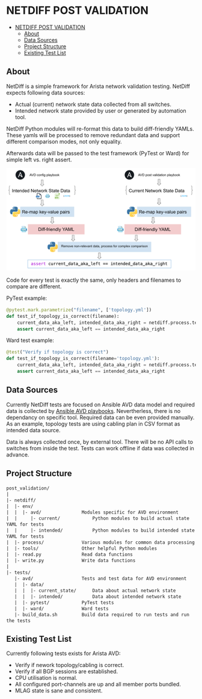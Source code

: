 # NETDIFF POST VALIDATION

- [NETDIFF POST VALIDATION](#netdiff-post-validation)
  - [About](#about)
  - [Data Sources](#data-sources)
  - [Project Structure](#project-structure)
  - [Existing Test List](#existing-test-list)

## About

NetDiff is a simple framework for Arista network validation testing.
NetDiff expects following data sources:

- Actual (current) network state data collected from all switches.
- Intended network state provided by user or generated by automation tool.

NetDiff Python modules will re-format this data to build diff-friendly YAMLs.
These yamls will be processed to remove redundant data and support different comparison modes, not only equality.

Afterwards data will be passed to the test framework (PyTest or Ward) for simple left vs. right assert.

![How it works](media/2020-03-27-12-41-56.png)

Code for every test is exactly the same, only headers and filenames to compare are different.

PyTest example:

```python
@pytest.mark.parametrize("filename", ['topology.yml'])
def test_if_topology_is_correct(filename):
    current_data_aka_left, intended_data_aka_right = netdiff.process.test_data.for_yaml_diff(filename)
    assert current_data_aka_left == intended_data_aka_right
```

Ward test example:

```python
@test("Verify if topology is correct")
def test_if_topology_is_correct(filename='topology.yml'):
    current_data_aka_left, intended_data_aka_right = netdiff.process.test_data.for_yaml_diff(filename)
    assert current_data_aka_left == intended_data_aka_right
```

## Data Sources

Currently NetDiff tests are focused on Ansible AVD data model and required data is collected by [Ansible AVD playbooks](https://github.com/aristanetworks/ansible-avd). Nevertherless, there is no dependancy on specific tool. Required data can be even provided manually. As an example, topology tests are using cabling plan in CSV format as intended data source.

Data is always collected once, by external tool. There will be no API calls to switches from inside the test. Tests can work offline if data was collected in advance.

## Project Structure

```text
post_validation/
|
|- netdiff/
|  |- env/
|  |  |- avd/               Modules specific for AVD environment
|  |     |- current/            Python modules to build actual state YAML for tests
|  |     |- intended/           Python modules to build intended state YAML for tests
|  |- process/              Various modules for common data processing
|  |- tools/                Other helpful Python modules
|  |- read.py               Read data functions
|  |- write.py              Write data functions
|
|- tests/
   |- avd/                  Tests and test data for AVD environment
   |  |- data/
   |  |  |- current_state/      Data about actual network state
   |  |  |- intended/           Data about intended network state
   |  |- pytest/            PyTest tests
   |  |- ward/              Ward tests
   |- build_data.sh         Build data required to run tests and run the tests
```

## Existing Test List

Currently following tests exists for Arista AVD:

- Verify if nework topology/cabling is correct.
- Verify if all BGP sessions are established.
- CPU utilisation is normal.
- All configured port-channels are up and all member ports bundled.
- MLAG state is sane and consistent.
